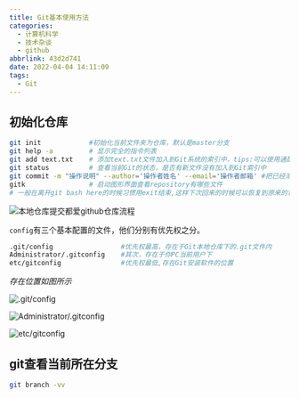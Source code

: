 ```yaml
---
title: Git基本使用方法
categories:
  - 计算机科学
  - 技术杂谈
  - github
abbrlink: 43d2d741
date: 2022-04-04 14:11:09
tags:
  - Git
---
```


## 初始化仓库

```bash mark:1,2-50
git init 			#初始化当前文件夹为仓库，默认是master分支
git help -a 		# 显示完全的指令列表
git add text.txt 	# 添加text.txt文件加入到Git系统的索引中，tips:可以使用通配符添加“*”和“.”
git status			# 查看当前Git的状态，是否有新文件没有加入到Git索引中
git commit -m "操作说明" --author='操作者姓名' --email='操作者邮箱' #把已经添加到Git索引的所有文件到推送到repository，一般我们在使用github的时候，就是通过这个指令把文件推送到github的
gitk 				# 启动图形界面查看repository有哪些文件
# 一般在离开git bash here的时候习惯用exit结束,这样下次回来的时候可以恢复到原来的状态
```

![](https://cdn.jsdelivr.net/gh/0000rookie/imgs/Hexoimgs/pmlipmng202204121821.jpeg "本地仓库提交都爱github仓库流程")

`config`有三个基本配置的文件，他们分别有优先权之分。

```bash mark:1,2-5
.git/config					#优先权最高，存在于Git本地仓库下的.git文件内
Administrator/.gitconfig	#其次，存在于你PC当前用户下
etc/gitconfig 				#优先权最低,存在Git安装软件的位置
```

*存在位置如图所示*

![](https://cdn.jsdelivr.net/gh/0000rookie/imgs/Hexoimgs/pmlipmng202204121724.jpeg ".git/config")



![](https://cdn.jsdelivr.net/gh/0000rookie/imgs/Hexoimgs/pmlipmng202204121743.jpeg "Administrator/.gitconfig")

![](https://cdn.jsdelivr.net/gh/0000rookie/imgs/Hexoimgs/pmlipmng202204121723.jpeg "etc/gitconfig ")

## git查看当前所在分支

```bash
git branch -vv
```

